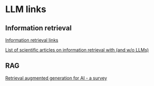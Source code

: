 # LLM links

## Information retrieval

[Information retrieval links](https://github.com/harpribot/awesome-information-retrieval)

[List of scientific articles on information retrieval with (and w/o LLMs)](https://github.com/ict-bigdatalab/awesome-pretrained-models-for-information-retrieval)

## RAG

[Retrieval augmented generation for AI - a survey](https://paperswithcode.com/paper/retrieval-augmented-generation-for-ai)
